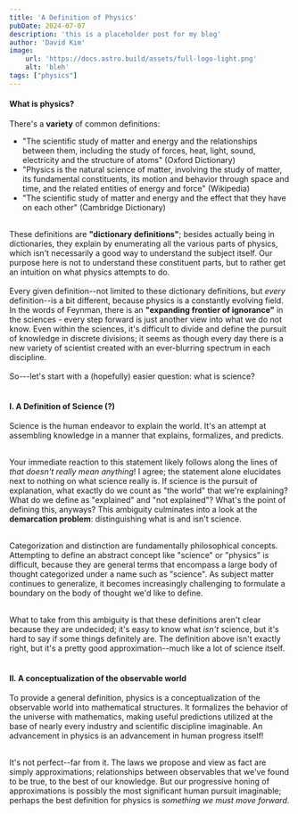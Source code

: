 ```yaml
---
title: 'A Definition of Physics'
pubDate: 2024-07-07
description: 'this is a placeholder post for my blog'
author: 'David Kim'
image:
    url: 'https://docs.astro.build/assets/full-logo-light.png'
    alt: 'bleh'
tags: ["physics"]
---
```

#### What is physics?
There's a **variety** of common definitions:
- "The scientific study of matter and energy and the relationships between them, including the study of forces, heat, light, sound, electricity and the structure of atoms" (Oxford Dictionary)
- "Physics is the natural science of matter, involving the study of matter, its fundamental constituents, its motion and behavior through space and time, and the related entities of energy and force" (Wikipedia)
- "The scientific study of matter and energy and the effect that they have on each other" (Cambridge Dictionary)

<br>These definitions are **"dictionary definitions"**; besides actually being in dictionaries, they explain by enumerating all the various parts of physics, which isn't necessarily a good way to understand the subject itself. Our purpose here is not to understand these constituent parts, but to rather get an intuition on what physics attempts to do. <br><br>
Every given definition--not limited to these dictionary definitions, but *every* definition--is a bit different, because physics is a constantly evolving field. In the words of Feynman, there is an **"expanding frontier of ignorance"** in the sciences - every step forward is just another view into what we do not know. Even within the sciences, it's difficult to divide and define the pursuit of knowledge in discrete divisions; it seems as though every day there is a new variety of scientist created with an ever-blurring spectrum in each discipline. <br><br>
So---let's start with a (hopefully) easier question: what is science?<br><br>

#### I. A Definition of Science (?)

Science is the human endeavor to explain the world. It's an attempt at assembling knowledge in a manner that explains, formalizes, and predicts. <br><br>

Your immediate reaction to this statement likely follows along the lines of *that doesn't really mean anything*! I agree; the statement alone elucidates next to nothing on what science really is. If science is the pursuit of explanation, what exactly do we count as "the world" that we're explaining? What do we define as "explained" and "not explained"? What's the point of defining this, anyways? This ambiguity culminates into a look at the **demarcation problem**: distinguishing what is and isn't science.<br><br>

Categorization and distinction are fundamentally philosophical concepts. Attempting to define an abstract concept like "science" or "physics" is difficult, because they are general terms that encompass a large body of thought categorized under a name such as "science". As subject matter continues to generalize, it becomes increasingly challenging to formulate a boundary on the body of thought we'd like to define.<br><br>

What to take from this ambiguity is that these definitions aren't clear because they are undecided; it's easy to know what *isn't* science, but it's hard to say if some things definitely are. The definition above isn't exactly right, but it's a pretty good approximation--much like a lot of science itself.<br><br>

#### II. A conceptualization of the observable world

To provide a general definition, physics is a conceptualization of the observable world into mathematical structures. It formalizes the behavior of the universe with mathematics, making useful predictions utilized at the base of nearly every industry and scientific discipline imaginable. An advancement in physics is an advancement in human progress itself! <br><br>

It's not perfect--far from it. The laws we propose and view as fact are simply approximations; relationships between observables that we've found to be true, to the best of our knowledge. But our progressive honing of approximations is possibly the most significant human pursuit imaginable; perhaps the best definition for physics is *something we must move forward*. 